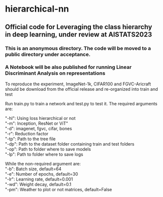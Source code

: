 # hierarchical-nn

## Official code for Leveraging the class hierarchy in deep learning, under review at AISTATS2023

### This is an anonymous directory. The code will be moved to a public directory under acceptance.
### A Notebook will be also published for running Linear Discriminant Analysis on representations

To reproduce the experiment, ImageNet-1k, CIFAR100 and FGVC-Aricraft should be download from the official release and re-organized into train and test

Run train.py to train a network and test.py to test it. The required arguments are:

"-hl": Using loss hierarchical or not  
"-m": Inception, ResNet or ViT"  
"-d": imagenet, fgvc, cifar, bones  
"-r": Reduction factor  
"-tp": Path to the tree file  
"-dp": Path to the dataset folder containing train and test folders  
"-op": Path to folder where to save models  
"-lp": Path to folder where to save logs  

While the non-required argument are:  
"-b": Batch size, default=64  
"-e": Number of epochs, default=30  
"-lr": Learning rate, default=0.001  
"-wd": Weight decay, default=0.1  
"-pm": Weather to plot or not matrices, default=False  

